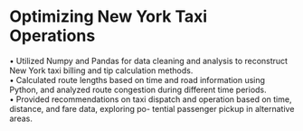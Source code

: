 # Optimizing New York Taxi Operations
• Utilized Numpy and Pandas for data cleaning and analysis to reconstruct New York taxi billing and tip calculation methods.<br>
• Calculated route lengths based on time and road information using Python, and analyzed route congestion during different time periods.<br>
• Provided recommendations on taxi dispatch and operation based on time, distance, and fare data, exploring po- tential passenger pickup in alternative areas.
